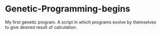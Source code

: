 # Genetic-Programming-begins
My first genetic program. A script in which programs evolve by themselves to give desired result of calculation.

